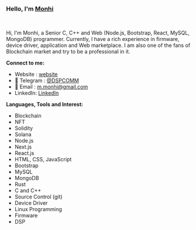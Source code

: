 ### Hello,  I'm [Monhi](https://t.me/dspcomm)  

<br/>

Hi, I'm Monhi, a Senior C, C++ and Web (Node.js, Bootstrap, React, MySQL, MongoDB)  programmer. Currently, I have a rich experience in firmware, device driver, application and Web marketplace. I am also one of the fans of Blockchain market and try to be a professional in it.
<br/>  


**Connect to me:**
- Website : [website](https://www.dspcom.ir/)
- 💬 Telegram : [@DSPCOMM](https://t.me/DSPCOMM)
- 📝 Email : m.monhi@gmail.com
- LinkedIn: [LinkedIn](https://www.linkedin.com/in/mahdi-m-462b5a28/)


**Languages, Tools and Interest:**   

 - Blockchain
 - NFT
 - Solidity
 - Solana
 - Node.js
 - Next.js 
 - React.js
 - HTML, CSS, JavaScript
 - Bootstrap
 - MySQL
 - MongoDB
 - Rust
 - C and C++
 - Source Control (git)
 - Device Driver 
 - Linux Programming
 - Firmware
 - DSP
 
